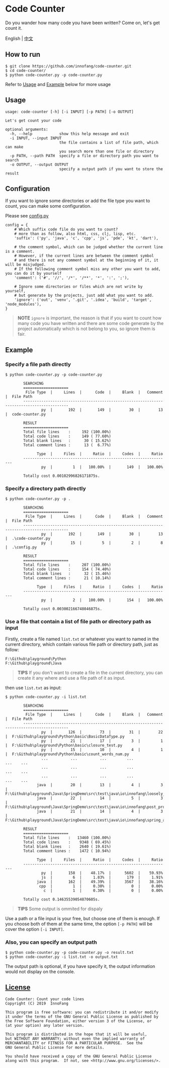 # Code Counter

Do you wander how many code you have been written? Come on, let's get count it.

English | [中文](README_zh.md)

## How to run

```shell
$ git clone https://github.com/innofang/code-counter.git
$ cd code-counter/
$ python code-counter.py -p code-counter.py
```

Refer to [Usage](#usage) and [Example](#example) below for more usage

<h2 id="usage">Usage</h2>

```shell 
usage: code-counter [-h] [-i INPUT] [-p PATH] [-o OUTPUT]

Let's get count your code

optional arguments:
  -h, --help            show this help message and exit
  -i INPUT, --input INPUT
                        the file contains a list of file path, which can make
                        you search more than one file or directory
  -p PATH, --path PATH  specify a file or directory path you want to search
  -o OUTPUT, --output OUTPUT
                        specify a output path if you want to store the result

```

## Configuration

If you want to ignore some directories or add the file type you want to count, you can make some configuration.

Please see [config.py](config.py)

```
config = {
    # Which suffix code file do you want to count?
    # more than as follow, also html, css, clj, lisp, etc.
    'suffix': ('py', 'java', 'c', 'cpp', 'js', 'pde', 'kt', 'dart'),

    # the comment symbol, which can be judged whether the current line is a comment.
    # However, if the current lines are between the comment symbol
    # and there is not any comment symbol at the beginning of it, it will be misjudged.
    # If the following comment symbol miss any other you want to add, you can do it by yourself
    'comment': ('#', '//', '/*', '/**', '*', ':', ';'),

    # Ignore some directories or files which are not write by yourself,
    # but generate by the projects, just add what you want to add.
    'ignore': ('out', 'venv', '.git', '.idea', 'build', 'target', 'node_modules'),
}

```

> **NOTE** `ignore` is important, the reason is that if you want to count how many code you have written and there are some code generate by the project automatically which is not belong to you, so ignore them is fair.

<h2 id="example">Example</h2>

### Specify a file path directly

```shell
$ python code-counter.py -p code-counter.py

        SEARCHING
        ====================
         File Type  |     Lines  |      Code  |     Blank  |   Comment  |  File Path
        ------------------------------------------------------------------------------------------
                py  |       192  |       149  |        30  |        13  |  code-counter.py

        RESULT
        ====================
        Total file lines    :     192 (100.00%)
        Total code lines    :     149 ( 77.60%)
        Total blank lines   :      30 ( 15.62%)
        Total comment lines :      13 (  6.77%)

              Type  |     Files  |     Ratio  |     Codes  |     Ratio
        -----------------------------------------------------------------
                py  |         1  |   100.00%  |       149  |   100.00%

        Totally cost 0.00102996826171875s.

```

### Specify a directory path directly

```shell
$ python code-counter.py -p .

        SEARCHING
        ====================
         File Type  |     Lines  |      Code  |     Blank  |   Comment  |  File Path
        ------------------------------------------------------------------------------------------
                py  |       192  |       149  |        30  |        13  |  .\code-counter.py
                py  |        15  |         5  |         2  |         8  |  .\config.py

        RESULT
        ====================
        Total file lines    :     207 (100.00%)
        Total code lines    :     154 ( 74.40%)
        Total blank lines   :      32 ( 15.46%)
        Total comment lines :      21 ( 10.14%)

              Type  |     Files  |     Ratio  |     Codes  |     Ratio
        -----------------------------------------------------------------
                py  |         2  |   100.00%  |       154  |   100.00%

        Totally cost 0.003002166748046875s.

```

### Use a file that contain a list of file path or directory path as input

Firstly, create a file named `list.txt` or whatever you want to named in the current directory, which contain various file path or directory path, just as follow:

```
F:\Github\playground\Python
F:\Github\playground\Java
```

> **TIPS** If you don't want to create a file in the current directory, you can create it any where and use a file path of it as input.

then use `list.txt` as input:

```shell
$ python code-counter.py -i list.txt

        SEARCHING
        ====================
         File Type  |     Lines  |      Code  |     Blank  |   Comment  |  File Path
        ------------------------------------------------------------------------------------------
                py  |       126  |        73  |        31  |        22  |  F:\Github\playground\Python\basic\BasicDataType.py
                py  |        21  |        17  |         3  |         1  |  F:\Github\playground\Python\basic\closure_test.py
                py  |        15  |        10  |         4  |         1  |  F:\Github\playground\Python\basic\count_words_num.py
                ...          ...          ...         ...           ...    ...
                ...          ...          ...         ...           ...    ...
                ...          ...          ...         ...           ...    ...
              java  |        20  |        13  |         4  |         3  |  F:\Github\playground\Java\SpringDemo\src\test\java\io\innofang\loosely_coupled\OutputHelperTest.java
              java  |        22  |        14  |         5  |         3  |  F:\Github\playground\Java\SpringDemo\src\test\java\io\innofang\post_processor\MessageTest.java
              java  |        21  |        14  |         4  |         3  |  F:\Github\playground\Java\SpringDemo\src\test\java\io\innofang\spring_auto\service\CustomerServiceTest.java

        RESULT
        ====================
        Total file lines    :   13460 (100.00%)
        Total code lines    :    9348 ( 69.45%)
        Total blank lines   :    2640 ( 19.61%)
        Total comment lines :    1472 ( 10.94%)

              Type  |     Files  |     Ratio  |     Codes  |     Ratio
        -----------------------------------------------------------------
                py  |       158  |    48.17%  |      5602  |    59.93%
                js  |         6  |     1.83%  |       179  |     1.91%
              java  |       162  |    49.39%  |      3567  |    38.16%
               cpp  |         1  |     0.30%  |         0  |     0.00%
                 c  |         1  |     0.30%  |         0  |     0.00%

        Totally cost 0.14635539054870605s.

```

> **TIPS** Some output is ommited for dispaly

Use a path or a file input is your free, but choose one of them is enough.
If you choose both of them at the same time, the option `[-p PATH]` will be cover the option `[-i INPUT]`.

### Also, you can specify an output path

```shell
$ python code-counter.py -p code-counter.py -o result.txt
$ python code-counter.py -i list.txt -o output.txt
```

The output path is optional, if you have specify it, the output information would not display on the console.

## [License](./LICENSE)

    Code Counter: Count your code lines
    Copyright (C) 2019  InnoFang

    This program is free software: you can redistribute it and/or modify
    it under the terms of the GNU General Public License as published by
    the Free Software Foundation, either version 3 of the License, or
    (at your option) any later version.

    This program is distributed in the hope that it will be useful,
    but WITHOUT ANY WARRANTY; without even the implied warranty of
    MERCHANTABILITY or FITNESS FOR A PARTICULAR PURPOSE.  See the
    GNU General Public License for more details.

    You should have received a copy of the GNU General Public License
    along with this program.  If not, see <http://www.gnu.org/licenses/>.
